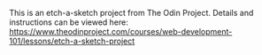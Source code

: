 This is an etch-a-sketch project from The Odin Project. Details and instructions can be viewed here: https://www.theodinproject.com/courses/web-development-101/lessons/etch-a-sketch-project
